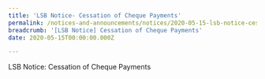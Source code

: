 ```yaml
---
title: 'LSB Notice- Cessation of Cheque Payments'
permalink: /notices-and-announcements/notices/2020-05-15-lsb-notice-cessation-cheque-payments/
breadcrumb: '[LSB Notice] Cessation of Cheque Payments'
date: 2020-05-15T00:00:00.000Z

---
```



LSB Notice: Cessation of Cheque Payments
